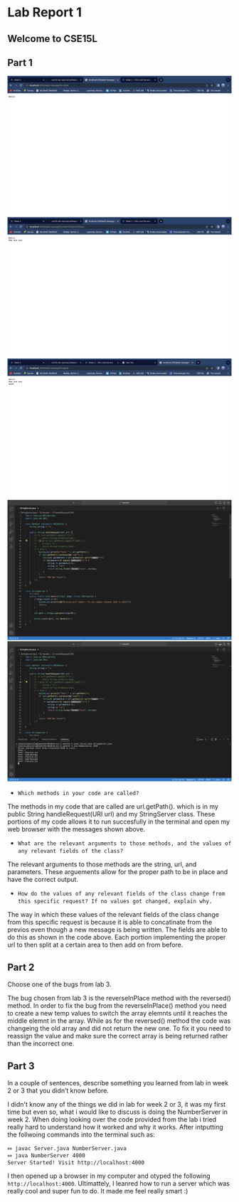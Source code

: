 # Lab Report 1

## Welcome to CSE15L

## Part 1

![Image](photo1.png)
![Image](photo2.png)
![Image](photo3.png)
![Image](photo4.png)
![Image](photo5.png)

* `Which methods in your code are called?`

The methods in my code that are called are url.getPath(). which is in my public String handleRequest(URI url) and my StringServer class. These portions of my code allows it to run succesfully in the terminal and open my web browser with the messages shown above. 

* `What are the relevant arguments to those methods, and the values of any relevant fields of the class?`

The relevant arguments to those methods are the string, url, and parameters. These arguements allow for the proper path to be in place and have the correct output.

* `How do the values of any relevant fields of the class change from this specific request? If no values got changed, explain why.`

The way in which these values of the relevant fields of the class change from this specific request is because it is able to concatinate from the previos even though a new message is being written. The fields are able to do this as shown in the code above. Each portion implementing the proper url to then split at a certain area to then add on from before. 


## Part 2

Choose one of the bugs from lab 3.

The bug chosen from lab 3 is the reverseInPlace method with the reversed() method. In order to fix the bug from the reverseInPlace() method you need to create a new temp values to switch the array elemnts until it reaches the middle elemnt in the array. While as for the reversed() method the code was changeing the old array and did not return the new one. To fix it you need to reassign the value and make sure the correct array is being returned rather than the incorrect one.

## Part 3

In a couple of sentences, describe something you learned from lab in week 2 or 3 that you didn’t know before.

I didn't know any of the things we did in lab for week 2 or 3, it was my first time but even so, what i would like to discuss is doing the 
NumberServer in week 2. When doing looking over the code provided from the lab i tried really hard to understand how it worked and why it
works. After intputting the follwoing commands into the terminal such as: 

```
⤇ javac Server.java NumberServer.java 
⤇ java NumberServer 4000
Server Started! Visit http://localhost:4000
```

I then opened up a browser in my computer and otyped the following `http://localhost:4000`. Ultimattely, I leanred how to run a server 
which was really cool and super fun to do. It made me feel really smart :)


